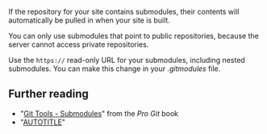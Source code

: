 

If the repository for your site contains submodules, their contents will automatically be pulled in when your site is built.

You can only use submodules that point to public repositories, because the server cannot access private repositories.

Use the `https://` read-only URL for your submodules, including nested submodules. You can make this change in your _.gitmodules_ file.

## Further reading

* "[Git Tools - Submodules](https://git-scm.com/book/en/Git-Tools-Submodules)" from the _Pro Git_ book
* "[AUTOTITLE](/pages/setting-up-a-github-pages-site-with-jekyll/troubleshooting-jekyll-build-errors-for-github-pages-sites)"
